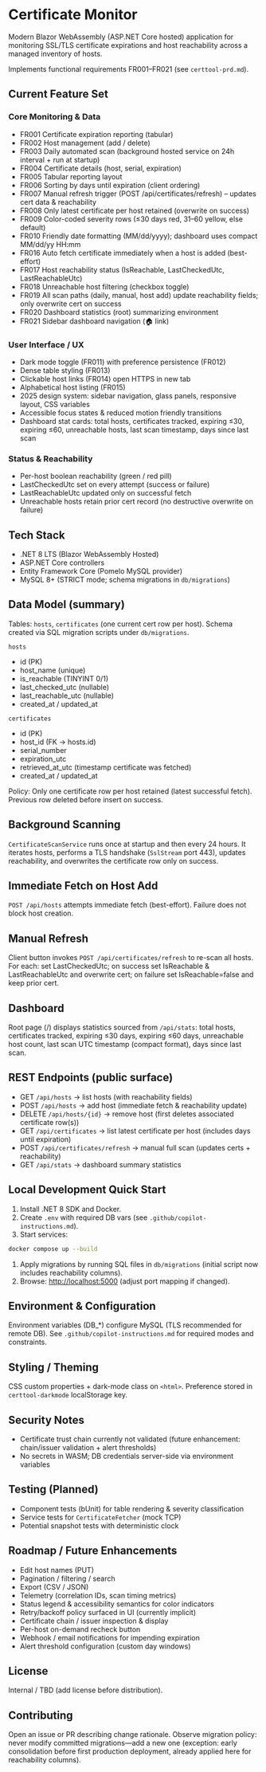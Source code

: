 # Certificate Monitor

Modern Blazor WebAssembly (ASP.NET Core hosted) application for monitoring SSL/TLS certificate expirations and host reachability across a managed inventory of hosts.

Implements functional requirements FR001–FR021 (see `certtool-prd.md`).

## Current Feature Set

### Core Monitoring & Data

* FR001 Certificate expiration reporting (tabular)
* FR002 Host management (add / delete)
* FR003 Daily automated scan (background hosted service on 24h interval + run at startup)
* FR004 Certificate details (host, serial, expiration)
* FR005 Tabular reporting layout
* FR006 Sorting by days until expiration (client ordering)
* FR007 Manual refresh trigger (POST /api/certificates/refresh) – updates cert data & reachability
* FR008 Only latest certificate per host retained (overwrite on success)
* FR009 Color-coded severity rows (≤30 days red, 31–60 yellow, else default)
* FR010 Friendly date formatting (MM/dd/yyyy); dashboard uses compact MM/dd/yy HH:mm
* FR016 Auto fetch certificate immediately when a host is added (best-effort)
* FR017 Host reachability status (IsReachable, LastCheckedUtc, LastReachableUtc)
* FR018 Unreachable host filtering (checkbox toggle)
* FR019 All scan paths (daily, manual, host add) update reachability fields; only overwrite cert on success
* FR020 Dashboard statistics (root) summarizing environment
* FR021 Sidebar dashboard navigation (🏠 link)

### User Interface / UX

* Dark mode toggle (FR011) with preference persistence (FR012)
* Dense table styling (FR013)
* Clickable host links (FR014) open HTTPS in new tab
* Alphabetical host listing (FR015)
* 2025 design system: sidebar navigation, glass panels, responsive layout, CSS variables
* Accessible focus states & reduced motion friendly transitions
* Dashboard stat cards: total hosts, certificates tracked, expiring ≤30, expiring ≤60, unreachable hosts, last scan timestamp, days since last scan

### Status & Reachability

* Per-host boolean reachability (green / red pill)
* LastCheckedUtc set on every attempt (success or failure)
* LastReachableUtc updated only on successful fetch
* Unreachable hosts retain prior cert record (no destructive overwrite on failure)

## Tech Stack

* .NET 8 LTS (Blazor WebAssembly Hosted)
* ASP.NET Core controllers
* Entity Framework Core (Pomelo MySQL provider)
* MySQL 8+ (STRICT mode; schema migrations in `db/migrations`)

## Data Model (summary)

Tables: `hosts`, `certificates` (one current cert row per host). Schema created via SQL migration scripts under `db/migrations`.

`hosts`

* id (PK)
* host_name (unique)
* is_reachable (TINYINT 0/1)
* last_checked_utc (nullable)
* last_reachable_utc (nullable)
* created_at / updated_at

`certificates`

* id (PK)
* host_id (FK → hosts.id)
* serial_number
* expiration_utc
* retrieved_at_utc (timestamp certificate was fetched)
* created_at / updated_at

Policy: Only one certificate row per host retained (latest successful fetch). Previous row deleted before insert on success.

## Background Scanning

`CertificateScanService` runs once at startup and then every 24 hours. It iterates hosts, performs a TLS handshake (`SslStream` port 443), updates reachability, and overwrites the certificate row only on success.

## Immediate Fetch on Host Add

`POST /api/hosts` attempts immediate fetch (best-effort). Failure does not block host creation.

## Manual Refresh

Client button invokes `POST /api/certificates/refresh` to re-scan all hosts. For each: set LastCheckedUtc; on success set IsReachable & LastReachableUtc and overwrite cert; on failure set IsReachable=false and keep prior cert.

## Dashboard

Root page (/) displays statistics sourced from `/api/stats`: total hosts, certificates tracked, expiring ≤30 days, expiring ≤60 days, unreachable host count, last scan UTC timestamp (compact format), days since last scan.

## REST Endpoints (public surface)

* GET `/api/hosts` → list hosts (with reachability fields)
* POST `/api/hosts` → add host (immediate fetch & reachability update)
* DELETE `/api/hosts/{id}` → remove host (first deletes associated certificate row(s))
* GET `/api/certificates` → list latest certificate per host (includes days until expiration)
* POST `/api/certificates/refresh` → manual full scan (updates certs + reachability)
* GET `/api/stats` → dashboard summary statistics

## Local Development Quick Start

1. Install .NET 8 SDK and Docker.
1. Create `.env` with required DB vars (see `.github/copilot-instructions.md`).
1. Start services:

```bash
docker compose up --build
```

1. Apply migrations by running SQL files in `db/migrations` (initial script now includes reachability columns).
1. Browse: <http://localhost:5000> (adjust port mapping if changed).

## Environment & Configuration

Environment variables (DB_*) configure MySQL (TLS recommended for remote DB). See `.github/copilot-instructions.md` for required modes and constraints.

## Styling / Theming

CSS custom properties + dark-mode class on `<html>`. Preference stored in `certtool-darkmode` localStorage key.

## Security Notes

* Certificate trust chain currently not validated (future enhancement: chain/issuer validation + alert thresholds)
* No secrets in WASM; DB credentials server-side via environment variables

## Testing (Planned)

* Component tests (bUnit) for table rendering & severity classification
* Service tests for `CertificateFetcher` (mock TCP)
* Potential snapshot tests with deterministic clock

## Roadmap / Future Enhancements

* Edit host names (PUT)
* Pagination / filtering / search
* Export (CSV / JSON)
* Telemetry (correlation IDs, scan timing metrics)
* Status legend & accessibility semantics for color indicators
* Retry/backoff policy surfaced in UI (currently implicit)
* Certificate chain / issuer inspection & display
* Per-host on-demand recheck button
* Webhook / email notifications for impending expiration
* Alert threshold configuration (custom day windows)

## License

Internal / TBD (add license before distribution).

## Contributing

Open an issue or PR describing change rationale. Observe migration policy: never modify committed migrations—add a new one (exception: early consolidation before first production deployment, already applied here for reachability columns).
